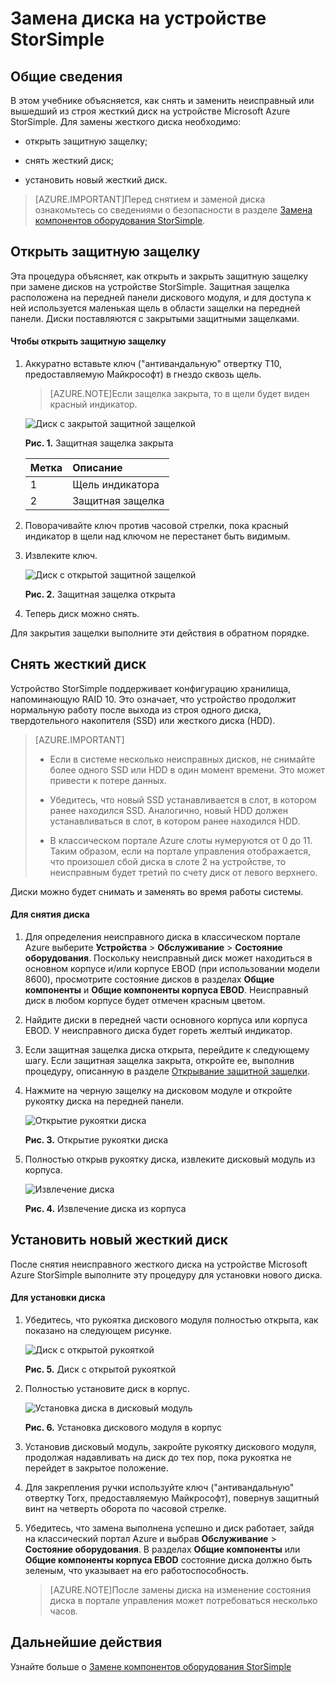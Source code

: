 <properties 
   pageTitle="Замена диска на устройстве StorSimple | Microsoft Azure"
   description="В статье объясняется, как заменить диск на основном устройстве StorSimple или в корпусе EBOD."
   services="storsimple"
   documentationCenter=""
   authors="alkohli"
   manager="carolz"
   editor="" />
<tags 
   ms.service="storsimple"
   ms.devlang="NA"
   ms.topic="article"
   ms.tgt_pltfrm="NA"
   ms.workload="TBD"
   ms.date="12/02/2015"
   ms.author="alkohli" />

# Замена диска на устройстве StorSimple

## Общие сведения

В этом учебнике объясняется, как снять и заменить неисправный или вышедший из строя жесткий диск на устройстве Microsoft Azure StorSimple. Для замены жесткого диска необходимо:

- открыть защитную защелку;

- снять жесткий диск;

- установить новый жесткий диск.

>[AZURE.IMPORTANT]Перед снятием и заменой диска ознакомьтесь со сведениями о безопасности в разделе [Замена компонентов оборудования StorSimple](storsimple-hardware-component-replacement.md).

## Открыть защитную защелку

Эта процедура объясняет, как открыть и закрыть защитную защелку при замене дисков на устройстве StorSimple. Защитная защелка расположена на передней панели дискового модуля, и для доступа к ней используется маленькая щель в области защелки на передней панели. Диски поставляются с закрытыми защитными защелками.

#### Чтобы открыть защитную защелку

1. Аккуратно вставьте ключ ("антивандальную" отвертку T10, предоставляемую Майкрософт) в гнездо сквозь щель. 

    >[AZURE.NOTE]Если защелка закрыта, то в щели будет виден красный индикатор.

    ![Диск с закрытой защитной защелкой](./media/storsimple-disk-drive-replacement/IC741056.png)

    **Рис. 1.** Защитная защелка закрыта

    |Метка|Описание|
    |:----|:----------|
    |1|Щель индикатора|
    |2|Защитная защелка|

2. Поворачивайте ключ против часовой стрелки, пока красный индикатор в щели над ключом не перестанет быть видимым.

3. Извлеките ключ.

    ![Диск с открытой защитной защелкой](./media/storsimple-disk-drive-replacement/IC741057.png)

    **Рис. 2.** Защитная защелка открыта

4. Теперь диск можно снять.

Для закрытия защелки выполните эти действия в обратном порядке.

## Снять жесткий диск

Устройство StorSimple поддерживает конфигурацию хранилища, напоминающую RAID 10. Это означает, что устройство продолжит нормальную работу после выхода из строя одного диска, твердотельного накопителя (SSD) или жесткого диска (HDD).

>[AZURE.IMPORTANT]
>
>- Если в системе несколько неисправных дисков, не снимайте более одного SSD или HDD в один момент времени. Это может привести к потере данных.
>
>- Убедитесь, что новый SSD устанавливается в слот, в котором ранее находился SSD. Аналогично, новый HDD должен устанавливаться в слот, в котором ранее находился HDD.
>
>- В классическом портале Azure слоты нумеруются от 0 до 11. Таким образом, если на портале управления отображается, что произошел сбой диска в слоте 2 на устройстве, то неисправным будет третий по счету диск от левого верхнего.

Диски можно будет снимать и заменять во время работы системы.

#### Для снятия диска

1. Для определения неисправного диска в классическом портале Azure выберите **Устройства** > **Обслуживание** > **Состояние оборудования**. Поскольку неисправный диск может находиться в основном корпусе и/или корпусе EBOD (при использовании модели 8600), просмотрите состояние дисков в разделах **Общие компоненты** и **Общие компоненты корпуса EBOD**. Неисправный диск в любом корпусе будет отмечен красным цветом.

2. Найдите диски в передней части основного корпуса или корпуса EBOD. У неисправного диска будет гореть желтый индикатор.

3. Если защитная защелка диска открыта, перейдите к следующему шагу. Если защитная защелка закрыта, откройте ее, выполнив процедуру, описанную в разделе [Открывание защитной защелки](#disengage-the-antitamper-lock).

4. Нажмите на черную защелку на дисковом модуле и откройте рукоятку диска на передней панели.

    ![Открытие рукоятки диска](./media/storsimple-disk-drive-replacement/IC741051.png)

    **Рис. 3.** Открытие рукоятки диска

5. Полностью открыв рукоятку диска, извлеките дисковый модуль из корпуса.

    ![Извлечение диска](./media/storsimple-disk-drive-replacement/IC741052.png)
    
    **Рис. 4.** Извлечение диска из корпуса

## Установить новый жесткий диск

После снятия неисправного жесткого диска на устройстве Microsoft Azure StorSimple выполните эту процедуру для установки нового диска.

#### Для установки диска

1. Убедитесь, что рукоятка дискового модуля полностью открыта, как показано на следующем рисунке.

    ![Диск с открытой рукояткой](./media/storsimple-disk-drive-replacement/IC741044.png)

    **Рис. 5.** Диск с открытой рукояткой

2. Полностью установите диск в корпус.

    ![Установка диска в дисковый модуль](./media/storsimple-disk-drive-replacement/IC741045.png)

    **Рис. 6.** Установка дискового модуля в корпус

3. Установив дисковый модуль, закройте рукоятку дискового модуля, продолжая надавливать на диск до тех пор, пока рукоятка не перейдет в закрытое положение.

4. Для закрепления ручки используйте ключ ("антивандальную" отвертку Torx, предоставляемую Майкрософт), повернув защитный винт на четверть оборота по часовой стрелке.

5. Убедитесь, что замена выполнена успешно и диск работает, зайдя на классический портал Azure и выбрав **Обслуживание** > **Состояние оборудования**. В разделах **Общие компоненты** или **Общие компоненты корпуса EBOD** состояние диска должно быть зеленым, что указывает на его работоспособность.

    >[AZURE.NOTE]После замены диска на изменение состояния диска в портале управления может потребоваться несколько часов.

## Дальнейшие действия

Узнайте больше о [Замене компонентов оборудования StorSimple](storsimple-hardware-component-replacement.md)

<!---HONumber=AcomDC_1203_2015-->